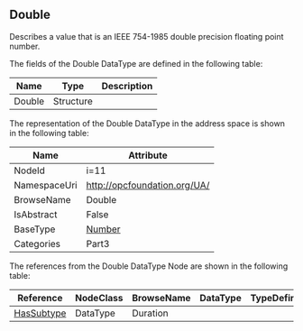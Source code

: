 <!-- datatype -->
## Double
Describes a value that is an IEEE 754-1985 double precision floating point number.  
<!-- end of description -->
The fields of the Double DataType are defined in the following table:  

|Name|Type|Description|
|---|---|---|
|Double|Structure||

The representation of the Double DataType in the address space is shown in the following table:  

|Name|Attribute|
|---|---|
|NodeId|i=11|
|NamespaceUri|http://opcfoundation.org/UA/|
|BrowseName|Double|
|IsAbstract|False|
|BaseType|[Number](../../../Part3/DataTypes/Number/readme.md)|
|Categories|Part3|

The references from the Double DataType Node are shown in the following table:  

|Reference|NodeClass|BrowseName|DataType|TypeDefinition|ModellingRule|
|---|---|---|---|---|---|
|[HasSubtype](../../../Part3/ReferenceTypes/HasSubtype/readme.md)|DataType|Duration||||

